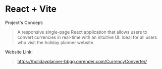 # React + Vite

Project's Concept:
> A responsive single-page React application that allows users to convert currencies in real-time with an intuitive UI. Ideal for all users who visit the holiday planner website.

Website Link:

> https://holidayplanner-bbgg.onrender.com/CurrencyConverter/